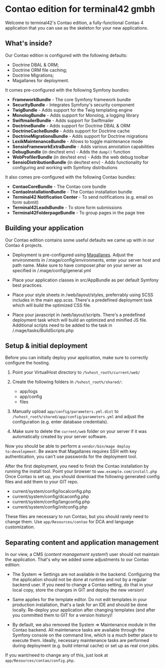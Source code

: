 Contao edition for terminal42 gmbh
==================================

Welcome to terminal42's Contao edition, a fully-functional Contao 4 application
that you can use as the skeleton for your new applications.


What's inside?
--------------

Our Contao edition is configured with the following defaults:

  * Doctrine DBAL & ORM;
  * Doctrine ORM file caching;
  * Doctrine Migrations;
  * Magallanes for deployment.

It comes pre-configured with the following Symfony bundles:

  * **FrameworkBundle** - The core Symfony framework bundle
  * **SecurityBundle** - Integrates Symfony's security component
  * **TwigBundle** - Adds support for the Twig templating engine
  * **MonologBundle** - Adds support for Monolog, a logging library
  * **SwiftmailerBundle** - Adds support for Swiftmailer
  * **DoctrineBundle** - Adds support for Doctrine DBAL & ORM
  * **DoctrineCacheBundle** - Adds support for Doctrine cache
  * **DoctrineMigrationsBundle** - Adds support for Doctrine migrations
  * **LexikMaintenanceBundle** - Allows to toggle maintenance mode
  * **SensioFrameworkExtraBundle** - Adds various annotation capabilities
  * **DebugBundle** (in dev/test env) - Adds the `dump()` function
  * **WebProfilerBundle** (in dev/test env) - Adds the web debug toolbar
  * **SensioDistributionBundle** (in dev/test env) - Adds functionality for
    configuring and working with Symfony distributions

It also comes pre-configured with the following Contao bundles:

  * **ContaoCoreBundle** - The Contao core bundle
  * **ContaoInstallationBundle** - The Contao installation bundle
  * **Terminal42 Notification Center** - To send notifications (e.g. email on form submit)  
  * **Terminal42LeadsBundle** - To store form submissions
  * **Terminal42FolderpageBundle** - To group pages in the page tree


Building your application
-------------------------

Our Contao edition contains some useful defaults we came up with
in our Contao 4 projects.

  * Deployment is pre-configured using [Magallanes][mage]. Adjust the
    environments in /.mage/config/environments, enter your 
    server host and path name. Make sure to have composer.phar on
    your server as specified in /.mage/config/general.yml

  * Place your application classes in src/AppBundle as per 
    default Symfony best practices.
  
  * Place your style sheets in /web/layout/styles, preferrably
    using SCSS includes in the main app.scss. There's a predefined
    deployment task which will build the optimized CSS file.
  
  * Place your javascript in /web/layout/scripts. There's a predefined
    deployment task which will build an optimized and minified JS file.
    Additional scripts need to be added to the task in 
    /.mage/tasks/BuildScripts.php


Setup & initial deployment
--------------------------

Before you can initially deploy your application, make sure to correctly
configure the hosting.

1. Point your VirtualHost directory to `/%vhost_root%/current/web/`

2. Create the following folders in `/%vhost_root%/shared/`:
    - app/logs
    - app/config
    - files
     
3. Manually upload `app/config/parameters.yml.dist` to 
   `/%vhost_root%/shared/app/config/parameters.yml` and adjust the configuration
   (e.g. enter database credentials).

4. Make sure to delete the `current/web` folder on your server if it was
   automatically created by your server software.


Now you should be able to perform a `vendor/bin/mage deploy to:development`.
Be aware that Magallanes requires SSH with key authentication, you can't
use passwords for the deployment tool.

After the first deployment, you need to finish the Contao installation by
running the install tool. Point your browser to `www.example.com/install.php`
Once Contao is set up, you should download the following generated config files 
and add them to your GIT repo.
 
  - current/system/config/localconfig.php
  - current/system/config/dcaconfig.php
  - current/system/config/langconfig.php
  - current/system/config/initconfig.php

These files are necessary to run Contao, but you should rarely need to 
change them. Use `app/Resources/contao` for DCA and language customization.


Separating content and application management
---------------------------------------------

In our view, a CMS (*content management system!*) user should not maintain the
application. That's why we added some adjustments to our Contao edition:

  * The System => Settings are not available in the backend. Configuring the
    the application should not be done at runtime and not by a regular backend
    user. If you need to change a Contao setting, do that in your local copy,
    store the changes in GIT and deploy the new version!
  
  * Same applies for the template editor. Do not edit templates in your
    production installation, that's a task for an IDE and should be done
    locally. Re-deploy your application after changing templates (and 
    after you committed them to GIT for a version history)!
  
  * By default, we also removed the System => Maintenance module in the
    Contao backend. All maintenance tasks are available through the
    Symfony console on the command line, which is a much better place to
    execute them. Ideally, necessary maintenance tasks are performed during
    deployment (e.g. build internal cache) or set up as real cron jobs.

If you want/need to change any of this, just look at 
`app/Resources/contao/config.php`.



[mage]: http://magephp.com
